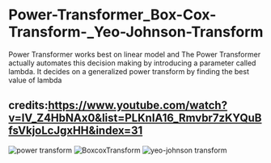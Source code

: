 # Power-Transformer_Box-Cox-Transform-_Yeo-Johnson-Transform
Power Transformer works best on linear model and The Power Transformer actually automates this decision making by introducing a parameter called lambda. It decides on a generalized power transform by finding the best value of lambda
## credits:https://www.youtube.com/watch?v=lV_Z4HbNAx0&list=PLKnIA16_Rmvbr7zKYQuBfsVkjoLcJgxHH&index=31
![power transform](https://user-images.githubusercontent.com/68773015/165347443-3f527064-4f77-40dc-9b78-9bb37523e9f4.png)
![BoxcoxTransform](https://user-images.githubusercontent.com/68773015/165347423-4960548f-1a49-46e9-a225-26dfffac9dc2.png)
![yeo-johnson transform](https://user-images.githubusercontent.com/68773015/165347433-8153cf3b-0595-4a92-b230-ee47b8ce5e7e.png)


